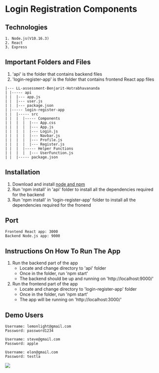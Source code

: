 # Login Registration Components

## Technologies
```
1. Node.js(V10.16.3)
2. React
3. Express
```

## Important Folders and Files

1. 'api' is the folder that contains backend files
2. 'login-register-app' is the folder that contains frontend React app files

```
|--- LL-assessment-Benjarit-Hotrabhavananda
| |----- api
| |  |--- app.js
| |  |--- user.js
| |  |--- package.json
| |----- login-register-app
| |  |----- src
| |  |  |----- Components
| |  |  |  |--- App.css
| |  |  |  |--- App.js
| |  |  |  |--- Login.js
| |  |  |  |--- Navbar.js
| |  |  |  |--- Profile.js
| |  |  |  |--- Register.js
| |  |  |----- Helper Functions
| |  |  |  |--- UserFunction.js
| |  |----- package.json
```
## Installation
1. Download and install [node and npm](https://nodejs.org/en/)
2. Run 'npm install' in 'api' folder to install all the dependencies required for the backend
3. Run 'npm install' in 'login-register-app' folder to install all the dependencies required for the fronend

## Port
```
Frontend React app: 3000
Backend Node.js app: 9000
```

## Instructions On How To Run The App
1. Run the backend part of the app
    - Locate and change directory to 'api' folder
    - Once in the folder, run 'npm start'
    - The backend should be up and running on 'http://localhost:9000/'
2. Run the frontend part of the app    
    - Locate and change directory to 'login-register-app' folder
    - Once in the folder, run 'npm start'
    - The app will be running on 'http://localhost:3000/'

## Demo Users
```
Username: lemonlight@gmail.com
Password: password1234

Username: steve@gmail.com
Password: apple

Username: elon@gmail.com
Password: testla
```
![](login.JPG)
